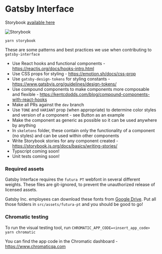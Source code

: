 # Gatsby Interface

Storybook [available here](https://reverent-keller-9597e8.netlify.com/)

![Storybook](https://user-images.githubusercontent.com/18426780/63871208-b9aea600-c978-11e9-9107-79679b699c6f.png)

```
yarn storybook
```

These are some patterns and best practices we use when contributing to `gatsby-interface`

- Use React hooks and functional components - https://reactjs.org/docs/hooks-intro.html
- Use CSS props for styling - https://emotion.sh/docs/css-prop
- Use `gatsby-design-tokens` for styling constants - https://www.gatsbyjs.org/guidelines/design-tokens/
- Use compound components to make components more composable and flexible - https://kentcdodds.com/blog/compound-components-with-react-hooks
- Make all PRs against the `dev` branch
- Use `TONE` and `VARIANT` prop (when appropriate) to determine color styles and version of a component - see Button as an example
- Make the component as generic as possible so it can be used anywhere by anything
- In `skeletons` folder, these contain only the functionality of a component (no styles) and can be used within other components
- Write Storybook stories for any component created - https://storybook.js.org/docs/basics/writing-stories/
- Typscript coming soon!
- Unit tests coming soon!

### Required assets

Gatsby Interface requires the `futura PT` webfont in several different weights. These files are git-ignored, to prevent the unauthorized release of licensed assets.

Gatsby Inc. employees can download these fonts from [Google Drive](https://drive.google.com/drive/u/1/folders/1DA_iNzLbd1_gvU_FWTzYK6MgLSl85L4v). Put all those folders in `src/assets/futura-pt` and you should be good to go!

### Chromatic testing

To run the visual testing tool, run `CHROMATIC_APP_CODE=<insert_app_code> yarn chromatic`

You can find the app code in the Chromatic dashboard - https://www.chromaticqa.com

